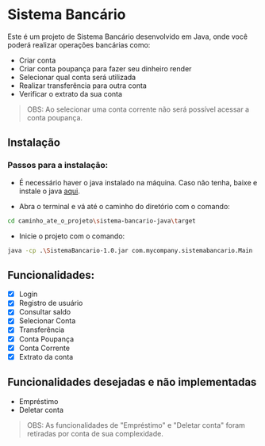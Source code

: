 # Sistema Bancário

Este é um projeto de Sistema Bancário desenvolvido em Java, onde você poderá realizar operações bancárias como:

- Criar conta
- Criar conta poupança para fazer seu dinheiro render
- Selecionar qual conta será utilizada
- Realizar transferência para outra conta
- Verificar o extrato da sua conta

> OBS: Ao selecionar uma conta corrente não será possível acessar a conta poupança.

## Instalação

### Passos para a instalação:

- É necessário haver o java instalado na máquina. Caso não tenha, baixe e instale o java [aqui](https://www.java.com/pt-BR/download/ie_manual.jsp?locale=pt_BR).

- Abra o terminal e vá até o caminho do diretório com o comando:

```bash
cd caminho_ate_o_projeto\sistema-bancario-java\target
```

- Inicie o projeto com o comando:

```bash
java -cp .\SistemaBancario-1.0.jar com.mycompany.sistemabancario.Main
```

## Funcionalidades:

- [x] Login
- [x] Registro de usuário
- [x] Consultar saldo
- [x] Selecionar Conta
- [x] Transferência
- [x] Conta Poupança
- [x] Conta Corrente
- [x] Extrato da conta

## Funcionalidades desejadas e não implementadas

- Empréstimo
- Deletar conta

> OBS: As funcionalidades de "Empréstimo" e "Deletar conta" foram retiradas por conta de sua complexidade.

